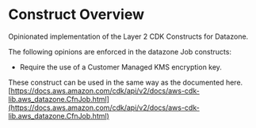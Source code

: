 # Construct Overview

Opinionated implementation of the Layer 2 CDK Constructs for Datazone.

The following opinions are enforced in the datazone Job constructs:

- Require the use of a Customer Managed KMS encryption key.

These construct can be used in the same way as the documented here.
[https://docs.aws.amazon.com/cdk/api/v2/docs/aws-cdk-lib.aws_datazone.CfnJob.html](https://docs.aws.amazon.com/cdk/api/v2/docs/aws-cdk-lib.aws_datazone.CfnJob.html)
